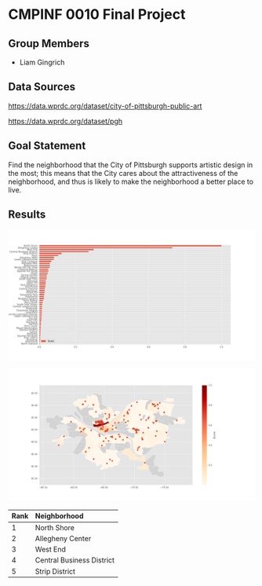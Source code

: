 # CMPINF 0010 Final Project

## Group Members

- Liam Gingrich

## Data Sources

https://data.wprdc.org/dataset/city-of-pittsburgh-public-art

https://data.wprdc.org/dataset/pgh

## Goal Statement

Find the neighborhood that the City of Pittsburgh supports artistic design in the most; this means that the City cares about the attractiveness of the neighborhood, and thus is likely to make the neighborhood a better place to live.

## Results

![Graph of Score per Neighborhood](/chart.png)

![Map of Neighborhoods Colored by Score with Art Markers](/map.png)

|Rank|Neighborhood|
|---|:--|
|1|North Shore|
|2|Allegheny Center|
|3|West End|
|4|Central Business District|
|5|Strip District|

